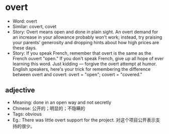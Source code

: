 # overt

- Word: overt
- Similar: covert, covet
- Story: Overt means open and done in plain sight. An overt demand for an increase in your allowance probably won't work; instead, try praising your parents' generosity and dropping hints about how high prices are these days.
- Story: If you speak French, remember that overt is the same as the French ouvert "open." If you don't speak French, give up all hope of ever learning this word. Just kidding — forgive the overt attempt at humor. English speakers, here's your trick for remembering the difference between overt and covert: overt = "open"; covert = "covered."

## adjective

- Meaning: done in an open way and not secretly
- Chinese: 公开的；明显的；不隐瞒的
- Tags: obvious
- Eg.: There was little overt support for the project. 对这个项目公开表示支持的很少。


